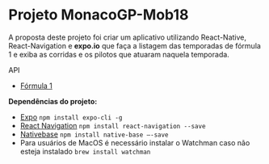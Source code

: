 # Projeto MonacoGP-Mob18

A proposta deste projeto foi criar um aplicativo utilizando React-Native, React-Navigation e **expo.io** que faça a listagem das
temporadas de fórmula 1 e exiba as corridas e os pilotos que atuaram naquela temporada.

API 
* [Fórmula 1](http://ergast.com/mrd/)

**Dependências do projeto:**
* [Expo](https://github.com/facebook/create-react-app) `npm install expo-cli -g`
* [React Navigation](https://reactnavigation.org) `npm install react-navigation --save` 
* [Nativebase](https://nativebase.io/) `npm install native-base –-save`
* Para usuários de MacOS é necessário instalar o Watchman caso não esteja instalado `brew install watchman`





